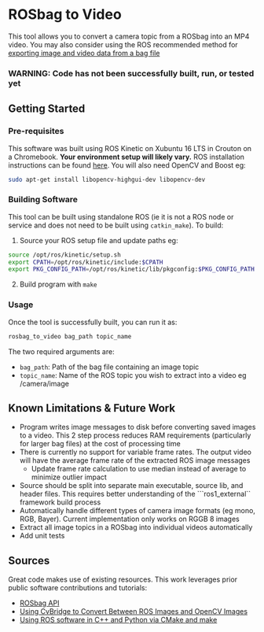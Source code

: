 # ROSbag to Video

This tool allows you to convert a camera topic from a ROSbag into an MP4 video.  You may also consider using the ROS recommended method for [exporting image and video data from a bag file](http://wiki.ros.org/rosbag/Tutorials/Exporting%20image%20and%20video%20data)

### WARNING: Code has not been successfully built, run, or tested yet

## Getting Started

### Pre-requisites

This software was built using ROS Kinetic on Xubuntu 16 LTS in Crouton on a Chromebook.  **Your environment setup will likely vary.**  ROS installation instructions can be found [here](http://wiki.ros.org/kinetic/Installation/Ubuntu).  You will also need OpenCV and Boost eg:
```bash
sudo apt-get install libopencv-highgui-dev libopencv-dev
```

### Building Software

This tool can be built using standalone ROS (ie it is not a ROS node or service and does not need to be built using ```catkin_make```).  To build:

1. Source your ROS setup file and update paths eg:
```bash
source /opt/ros/kinetic/setup.sh
export CPATH=/opt/ros/kinetic/include:$CPATH
export PKG_CONFIG_PATH=/opt/ros/kinetic/lib/pkgconfig:$PKG_CONFIG_PATH
```
2. Build program with ```make```

### Usage

Once the tool is successfully built, you can run it as:
```bash
rosbag_to_video bag_path topic_name
```

The two required arguments are:
* ```bag_path```: Path of the bag file containing an image topic
* ```topic_name```: Name of the ROS topic you wish to extract into a video eg /camera/image

## Known Limitations & Future Work

* Program writes image messages to disk before converting saved images to a video.  This 2 step process reduces RAM requirements (particularly for larger bag files) at the cost of processing time
* There is currently no support for variable frame rates.  The output video will have the average frame rate of the extracted ROS image messages
  * Update frame rate calculation to use median instead of average to minimize outlier impact
* Source should be split into separate main executable, source lib, and header files.  This requires better understanding of the ```ros1_external`` framework build process
* Automatically handle different types of camera image formats (eg mono, RGB, Bayer).  Current implementation only works on RGGB 8 images
* Extract all image topics in a ROSbag into individual videos automatically
* Add unit tests

## Sources

Great code makes use of existing resources.  This work leverages prior public software contributions and tutorials:

* [ROSbag API](http://wiki.ros.org/rosbag/Code%20API)
* [Using CvBridge to Convert Between ROS Images and OpenCV Images](http://wiki.ros.org/cv_bridge/Tutorials/UsingCvBridgeToConvertBetweenROSImagesAndOpenCVImages)
* [Using ROS software in C++ and Python via CMake and make](https://github.com/gerkey/ros1_external_use)

